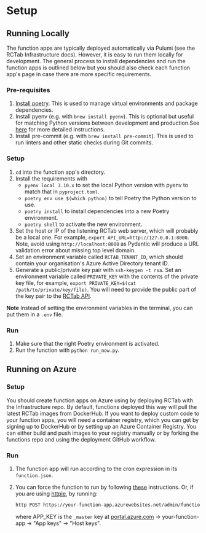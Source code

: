 # Setup

## Running Locally

The function apps are typically deployed automatically via Pulumi (see the RCTab Infrastructure docs). However, it is easy to run them locally for development.
The general process to install dependencies and run the function apps is outlined below but you should also check each function app's page in case there are more specific requirements.

### Pre-requisites

1. [Install poetry](https://python-poetry.org/docs/#osx--linux--bashonwindows-install-instructions).
  This is used to manage virtual environments and package dependencies.
1. Install pyenv (e.g. with `brew install pyenv`).
  This is optional but useful for matching Python versions between development and production.See [here](https://blog.jayway.com/2019/12/28/pyenv-poetry-saviours-in-the-python-chaos/) for more detailed instructions.
1. Install pre-commit (e.g. with `brew install pre-commit`).
  This is used to run linters and other static checks during Git commits.

### Setup

1. `cd` into the function app's directory.
1. Install the requirements with
   - `pyenv local 3.10.x` to set the local Python version with pyenv to match that in `pyproject.toml`.
   - `poetry env use $(which python)` to tell Poetry the Python version to use.
   - `poetry install` to install dependencies into a new Poetry environment.
   - `poetry shell` to activate the new environment.
1. Set the host or IP of the listening RCTab web server, which will probably be a local one.
  For example, `export API_URL=http://127.0.0.1:8000`.
  Note, avoid using `http://localhost:8000` as Pydantic will produce a URL validation error about missing top level domain.
1. Set an environment variable called `RCTAB_TENANT_ID`, which should contain your organisation's Azure Active Directory tenant ID.
1. Generate a public/private key pair with `ssh-keygen -t rsa`.
  Set an environment variable called `PRIVATE_KEY` with the contents of the private key file, for example, `export PRIVATE_KEY=$(cat /path/to/private/key/file)`.
  You will need to provide the public part of the key pair to the [RCTab API](https://rctab-api.readthedocs.io).

**Note** Instead of setting the environment variables in the terminal, you can put them in a `.env` file.

### Run

1. Make sure that the right Poetry environment is activated.
1. Run the function with `python run_now.py`.

## Running on Azure

### Setup

You should create function apps on Azure using by deploying RCTab with the Infrastructure repo.
By default, functions deployed this way will pull the latest RCTab images from DockerHub.
If you want to deploy custom code to your function apps, you will need a container registry, which you can get by signing up to DockerHub or by setting up an Azure Container Registry.
You can either build and push images to your registry manually or by forking the functions repo and using the deployment GitHub workflow.

### Run

1. The function app will run according to the cron expression in its `function.json`.
1. You can force the function to run by following [these](https://docs.microsoft.com/en-us/azure/azure-functions/functions-manually-run-non-http) instructions.
  Or, if you are using [httpie](https://httpie.io/), by running:

   ```bash
   http POST https://your-function-app.azurewebsites.net/admin/functions/function-name '{APP_KEY}' 'Content-Type:application/json' input=test
   ```

   where APP_KEY is the `_master` key at [portal.azure.com](https://portal.azure.com) -> your-function-app -> "App keys" -> "Host keys".

